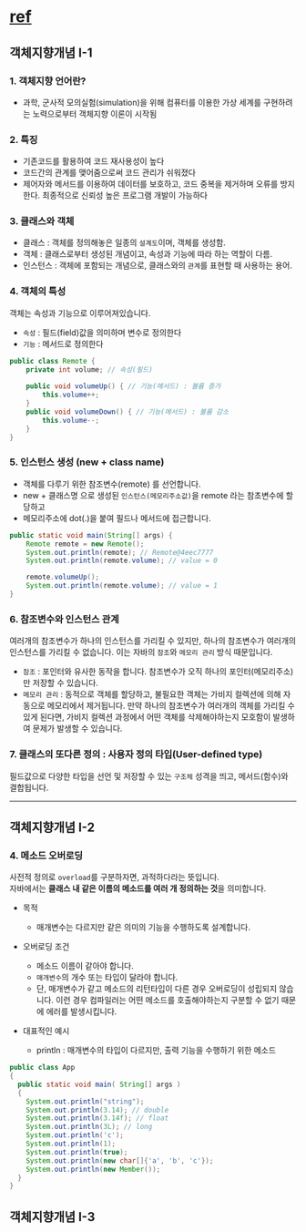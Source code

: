 # [ref](https://github.com/castello/javajungsuk_basic/blob/master/javajungsuk_basic_%EC%9A%94%EC%95%BD%EC%A7%91.pdf)


## 객체지향개념 I-1
### 1. 객체지향 언어란?
* 과학, 군사적 모의실험(simulation)을 위해 컴퓨터를 이용한 가상 세계를 구현하려는 노력으로부터 객체지향 이론이 시작됨

### 2. 특징
* 기존코드를 활용하여 코드 재사용성이 높다
* 코드간의 관계를 맺어줌으로써 코드 관리가 쉬워졌다
* 제어자와 메서드를 이용하여 데이터를 보호하고, 코드 중복을 제거하며 오류를 방지한다. 최종적으로 신뢰성 높은 프로그램 개발이 가능하다

### 3. 클래스와 객체
* 클래스 : 객체를 정의해놓은 일종의 `설계도`이며, 객체를 생성함.
* 객체 : 클래스로부터 생성된 개념이고, 속성과 기능에 따라 하는 역할이 다름.
* 인스턴스 : 객체에 포함되는 개념으로, 클래스와의 `관계`를 표현할 때 사용하는 용어.

### 4. 객체의 특성
객체는 속성과 기능으로 이루어져있습니다.
* `속성` : 필드(field)값을 의미하며 변수로 정의한다
* `기능` : 메서드로 정의한다
```java
public class Remote {
    private int volume; // 속성(필드)
  
    public void volumeUp() { // 기능(메서드) : 볼륨 증가
        this.volume++;
    }
    public void volumeDown() { // 기능(메서드) : 볼륨 감소
        this.volume--;
    }
}
```
### 5. 인스턴스 생성 (new + class name)
* 객체를 다루기 위한 참조변수(remote) 를 선언합니다.
* new + 클래스명 으로 생성된 `인스턴스(메모리주소값)`을 remote 라는 참초변수에 할당하고
* 메모리주소에 dot(.)을 붙여 필드나 메서드에 접근합니다.
```java
public static void main(String[] args) {
    Remote remote = new Remote(); 
    System.out.println(remote); // Remote@4eec7777
    System.out.println(remote.volume); // value = 0

    remote.volumeUp();
    System.out.println(remote.volume); // value = 1
}
```
### 6. 참조변수와 인스턴스 관계
여러개의 참조변수가 하나의 인스턴스를 가리킬 수 있지만, 하나의 참조변수가 여러개의 인스턴스를 가리킬 수 없습니다. 이는 자바의 `참조`와 `메모리 관리` 방식 때문입니다.
* `참조` : 포인터와 유사한 동작을 합니다. 참조변수가 오직 하나의 포인터(메모리주소)만 저장할 수 있습니다.
* `메모리 관리` : 동적으로 객체를 할당하고, 불필요한 객체는 가비지 컬렉션에 의해 자동으로 메모리에서 제거됩니다. 만약 하나의 참조변수가 여러개의 객체를 가리킬 수 있게 된다면, 가비지 컬렉션 과정에서 어떤 객체를 삭제해야하는지 모호함이 발생하여 문제가 발생할 수 있습니다.

### 7. 클래스의 또다른 정의 : 사용자 정의 타입(User-defined type)
필드값으로 다양한 타입을 선언 및 저장할 수 있는 `구조체` 성격을 띄고, 메서드(함수)와 결합됩니다.

---

## 객체지향개념 I-2

### 4. 메소드 오버로딩
사전적 정의로 `overload`를 구분하자면, 과적하다라는 뜻입니다.  
자바에서는 **클래스 내 같은 이름의 메소드를 여러 개 정의하는 것**을 의미합니다.

* 목적
  * 매개변수는 다르지만 같은 의미의 기능을 수행하도록 설계합니다.

* 오버로딩 조건
  * 메소드 이름이 같아야 합니다.
  * `매개변수`의 개수 또는 타입이 달라야 합니다.
  * 단, 매개변수가 같고 메소드의 리턴타입이 다른 경우 오버로딩이 성립되지 않습니다. 이런 경우 컴파일러는 어떤 메소드를 호출해야하는지 구분할 수 없기 때문에 에러를 발생시킵니다.

* 대표적인 예시
  * println : 매개변수의 타입이 다르지만, 출력 기능을 수행하기 위한 메소드
```java
public class App
{
  public static void main( String[] args )
  {
    System.out.println("string");
    System.out.println(3.14); // double
    System.out.println(3.14f); // float
    System.out.println(3L); // long
    System.out.println('c');
    System.out.println(1);
    System.out.println(true);
    System.out.println(new char[]{'a', 'b', 'c'});
    System.out.println(new Member());
  }
}
```

## 객체지향개념 I-3

